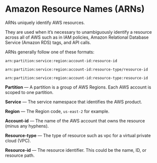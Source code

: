 # Amazon Resource Names (ARNs)

ARNs uniquely identify AWS resources.

They are used when it’s necessary to unambiguously identify a resource across all of AWS such as in IAM policies, Amazon Relational Database Service (Amazon RDS) tags, and API calls.

ARNs generally follow one of these formats:

```
arn:partition:service:region:account-id:resource-id

arn:partition:service:region:account-id:resource-type/resource-id

arn:partition:service:region:account-id:resource-type:resource-id
```

**Partition** — A partition is a group of AWS Regions. Each AWS account is scoped to one partition.

**Service** — The service namespace that identifies the AWS product.

**Region** — The Region code, `us-east-2` for example.

**Account-id** — The name of the AWS account that owns the resource (minus any hyphens).

**Resource-type** — The type of resource such as vpc for a virtual private cloud (VPC).

**Resource-id** — The resource identifier. This could be the name, ID, or resource path.
